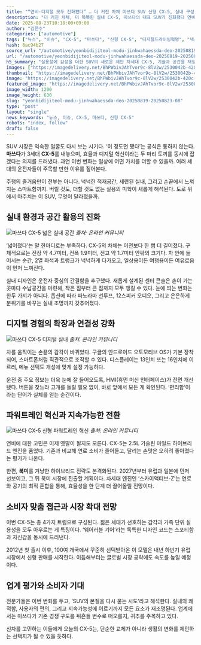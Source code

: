 ```yaml
---
title: "“연비·디지털 모두 진화됐다” … 더 커진 차체 마쓰다 SUV 신형 CX-5, 실내 구성, 파워트레인 ‘혁신’"
description: "더 커진 차체, 더 똑똑한 실내 CX-5, 마쓰다의 대표 SUV가 진화했다 연비·디지털·디자인 모두 새 얼굴 ..."
date: 2025-08-23T10:18:00+09:00
author: "김한수"
categories: ["automotive"]
tags: ["뉴스", "이슈", "CX-5", "마쓰다", "신형 CX-5", "디지털드라이빙혁명", "넥스트패밀리카트렌드"]
hash: 8ac94b27
source_url: "/automotive/yeonbidijiteol-modu-jinhwahaessda-deo-20250819-05/"
url: "/automotive/yeonbidijiteol-modu-jinhwahaessda-deo-20250819-20250823-08/"
h5_summary: "실용성에 감성을 더한 SUV의 새로운 제안 차세대 CX-5, 기술과 공간을 재정의하다"
images: ["https://imagedelivery.net/BhPWbivJAhTvor9c-8lV2w/2530042b-420c-4487-88ea-5c659ce7be00/public", "https://imagedelivery.net/BhPWbivJAhTvor9c-8lV2w/7591353c-15ee-4b38-ffc6-55509c787600/public", "https://imagedelivery.net/BhPWbivJAhTvor9c-8lV2w/fdeda54f-8b2a-422d-1484-24e9781b5600/public", "https://imagedelivery.net/BhPWbivJAhTvor9c-8lV2w/bc33e56c-9c7a-40c6-1148-c1d934a8cb00/public"]
thumbnail: "https://imagedelivery.net/BhPWbivJAhTvor9c-8lV2w/2530042b-420c-4487-88ea-5c659ce7be00/public"
image: "https://imagedelivery.net/BhPWbivJAhTvor9c-8lV2w/2530042b-420c-4487-88ea-5c659ce7be00/public"
featured_image: "https://imagedelivery.net/BhPWbivJAhTvor9c-8lV2w/2530042b-420c-4487-88ea-5c659ce7be00/public"
image_width: 1200
image_height: 630
slug: "yeonbidijiteol-modu-jinhwahaessda-deo-20250819-20250823-08"
type: "post"
layout: "single"
news_keywords: "뉴스, 이슈, CX-5, 마쓰다, 신형 CX-5"
robots: "index, follow"
draft: false
---
```


SUV 시장은 익숙한 얼굴도 다시 보는 시기다. ‘이 정도면 됐다’는 공식은 통하지 않는다. **마쓰다**가 3세대 **CX-5**를 내놓으며, 효율과 디지털 혁신이라는 두 마리 토끼를 동시에 잡겠다는 의지를 드러냈다. 과연 이번 변화는 일상에 어떤 가치를 더할 수 있을까. 여러 세대의 운전자들이 주목할 만한 이유를 짚어본다.

주행의 즐거움만이 전부는 아니다. 넉넉한 적재공간, 세련된 실내, 그리고 손끝에서 느껴지는 스마트함까지. 버릴 것도, 더할 것도 없는 실용의 미학이 새롭게 해석된다. 도로 위에서 마주치는 이 SUV, 무엇이 달라졌을까.

## 실내 환경과 공간 활용의 진화

![마쓰다 CX-5 넓은 실내 공간](https://imagedelivery.net/BhPWbivJAhTvor9c-8lV2w/fdeda54f-8b2a-422d-1484-24e9781b5600/public)
*출처: 온라인 커뮤니티*


‘넓어졌다’는 말 한마디로는 부족하다. CX-5의 차체는 이전보다 한 뼘 더 길어졌다. 구체적으로는 전장 약 4.7미터, 전폭 1.9미터, 전고 약 1.7미터 안팎의 크기다. 차 안에 들어서는 순간, 2열 좌석과 트렁크가 넉넉하게 다가오고, 일상용이든 여행용이든 여유로움이 먼저 느껴진다.

실내 디자인은 운전자 중심의 간결함을 추구했다. 새롭게 설계된 센터 콘솔은 손이 가는 곳마다 수납공간을 마련해, 작은 짐부터 큰 짐까지 모두 챙길 수 있다. 눈에 띄는 변화는 한두 가지가 아니다. 옵션에 따라 파노라마 선루프, 12스피커 오디오, 그리고 은은하게 분위기를 바꾸는 실내 조명까지 갖추어졌다.

## 디지털 경험의 확장과 연결성 강화

![마쓰다 CX-5 디지털 실내](https://imagedelivery.net/BhPWbivJAhTvor9c-8lV2w/7591353c-15ee-4b38-ffc6-55509c787600/public)
*출처: 온라인 커뮤니티*


차를 움직이는 손끝의 감각이 바뀌었다. 구글의 안드로이드 오토모티브 OS가 기본 장착되어, 스마트폰처럼 직관적으로 조작할 수 있다. 디스플레이는 13인치 또는 16인치에 이르러, 메뉴 선택도 개성에 맞게 설정 가능하다.

운전 중 주요 정보는 더욱 눈에 잘 들어오도록, HMI(휴먼 머신 인터페이스)가 전면 개선됐다. 버튼을 찾느라 고개를 돌릴 필요 없이, 바로 앞에서 모든 게 확인된다. ‘편리함’이라는 단어가 실체를 얻는 순간이다.

## 파워트레인 혁신과 지속가능한 전환

![마쓰다 CX-5 신형 파워트레인 혁신](https://imagedelivery.net/BhPWbivJAhTvor9c-8lV2w/bc33e56c-9c7a-40c6-1148-c1d934a8cb00/public)
*출처: 온라인 커뮤니티*


연비에 대한 고민은 이제 옛말이 될지도 모른다. CX-5는 2.5L 가솔린 마일드 하이브리드 엔진을 품었다. 기존과 비교해 연료 소비가 줄어들고, 달리는 손맛은 오히려 좋아졌다는 평가가 나온다.

한편, **북미**를 겨냥한 하이브리드 전략도 본격화된다. 2027년부터 유럽과 일본에 먼저 선보이고, 그 뒤 북미 시장에 진출할 계획이다. 차세대 엔진인 ‘스카이액티브-Z’는 연료와 공기의 최적 혼합을 통해, 효율성을 한 단계 더 끌어올릴 전망이다.

## 소비자 맞춤 접근과 시장 확대 전망

이번 CX-5는 총 4가지 트림으로 구성된다. 젊은 세대가 선호하는 감각과 가족 단위 실용성을 모두 아우르는 게 특징이다. ‘웨어러블 기어’라는 독특한 디자인 코드는 스포티함과 자신감을 동시에 드러낸다.

2012년 첫 출시 이후, 100여 개국에서 꾸준히 선택받아온 이 모델은 내년 하반기 유럽 시장에서 신형 판매를 시작한다. 이듬해부터는 글로벌 시장 공략에도 속도를 높일 예정이다.

## 업계 평가와 소비자 기대

전문가들은 이번 변화를 두고, ‘SUV의 본질을 다시 묻는 시도’라고 해석한다. 실내의 쾌적함, 사용자의 편의, 그리고 지속가능성에 이르기까지 모든 요소가 재조명된다. 업계에서는 마쓰다가 기존 경쟁 구도를 뒤흔들 변수로 떠오를지, 귀추를 주목하고 있다.

신차를 고민하는 이들에게 오늘의 CX-5는, 단순한 교체가 아니라 생활의 변화를 제안하는 선택지가 될 수 있을 듯하다.
